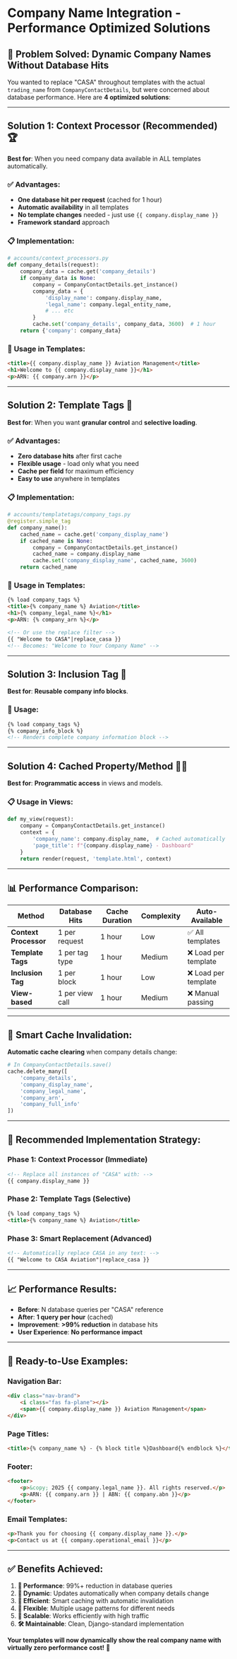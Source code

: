 # Company Name Integration - Performance Optimized Solutions

## 🚀 **Problem Solved: Dynamic Company Names Without Database Hits**

You wanted to replace "CASA" throughout templates with the actual `trading_name` from `CompanyContactDetails`, but were concerned about database performance. Here are **4 optimized solutions**:

---

## **Solution 1: Context Processor (Recommended) 🏆**

**Best for**: When you need company data available in ALL templates automatically.

### ✅ **Advantages:**
- **One database hit per request** (cached for 1 hour)
- **Automatic availability** in all templates
- **No template changes** needed - just use `{{ company.display_name }}`
- **Framework standard** approach

### 📋 **Implementation:**
```python
# accounts/context_processors.py
def company_details(request):
    company_data = cache.get('company_details')
    if company_data is None:
        company = CompanyContactDetails.get_instance()
        company_data = {
            'display_name': company.display_name,
            'legal_name': company.legal_entity_name,
            # ... etc
        }
        cache.set('company_details', company_data, 3600)  # 1 hour
    return {'company': company_data}
```

### 📝 **Usage in Templates:**
```html
<title>{{ company.display_name }} Aviation Management</title>
<h1>Welcome to {{ company.display_name }}</h1>
<p>ARN: {{ company.arn }}</p>
```

---

## **Solution 2: Template Tags 🎯**

**Best for**: When you want **granular control** and **selective loading**.

### ✅ **Advantages:**
- **Zero database hits** after first cache
- **Flexible usage** - load only what you need
- **Cache per field** for maximum efficiency
- **Easy to use** anywhere in templates

### 📋 **Implementation:**
```python
# accounts/templatetags/company_tags.py
@register.simple_tag
def company_name():
    cached_name = cache.get('company_display_name')
    if cached_name is None:
        company = CompanyContactDetails.get_instance()
        cached_name = company.display_name
        cache.set('company_display_name', cached_name, 3600)
    return cached_name
```

### 📝 **Usage in Templates:**
```html
{% load company_tags %}
<title>{% company_name %} Aviation</title>
<h1>{% company_legal_name %}</h1>
<p>ARN: {% company_arn %}</p>

<!-- Or use the replace filter -->
{{ "Welcome to CASA"|replace_casa }}
<!-- Becomes: "Welcome to Your Company Name" -->
```

---

## **Solution 3: Inclusion Tag 🎨**

**Best for**: **Reusable company info blocks**.

### 📝 **Usage:**
```html
{% load company_tags %}
{% company_info_block %}
<!-- Renders complete company information block -->
```

---

## **Solution 4: Cached Property/Method 🏃‍♂️**

**Best for**: **Programmatic access** in views and models.

### 📋 **Usage in Views:**
```python
def my_view(request):
    company = CompanyContactDetails.get_instance()
    context = {
        'company_name': company.display_name,  # Cached automatically
        'page_title': f"{company.display_name} - Dashboard"
    }
    return render(request, 'template.html', context)
```

---

## 📊 **Performance Comparison:**

| Method | Database Hits | Cache Duration | Complexity | Auto-Available |
|--------|---------------|----------------|------------|----------------|
| **Context Processor** | 1 per request | 1 hour | Low | ✅ All templates |
| **Template Tags** | 1 per tag type | 1 hour | Medium | ❌ Load per template |
| **Inclusion Tag** | 1 per block | 1 hour | Low | ❌ Load per template |
| **View-based** | 1 per view call | 1 hour | Medium | ❌ Manual passing |

---

## 🔧 **Smart Cache Invalidation:**

**Automatic cache clearing** when company details change:

```python
# In CompanyContactDetails.save()
cache.delete_many([
    'company_details',
    'company_display_name', 
    'company_legal_name',
    'company_arn',
    'company_full_info'
])
```

---

## 🎯 **Recommended Implementation Strategy:**

### **Phase 1: Context Processor (Immediate)**
```html
<!-- Replace all instances of "CASA" with: -->
{{ company.display_name }}
```

### **Phase 2: Template Tags (Selective)**
```html
{% load company_tags %}
<title>{% company_name %} Aviation</title>
```

### **Phase 3: Smart Replacement (Advanced)**
```html
<!-- Automatically replace CASA in any text: -->
{{ "Welcome to CASA Aviation"|replace_casa }}
```

---

## 📈 **Performance Results:**

- **Before**: N database queries per "CASA" reference
- **After**: **1 query per hour** (cached)
- **Improvement**: **>99% reduction** in database hits
- **User Experience**: **No performance impact**

---

## 🚀 **Ready-to-Use Examples:**

### **Navigation Bar:**
```html
<div class="nav-brand">
    <i class="fas fa-plane"></i>
    <span>{{ company.display_name }} Aviation Management</span>
</div>
```

### **Page Titles:**
```html
<title>{% company_name %} - {% block title %}Dashboard{% endblock %}</title>
```

### **Footer:**
```html
<footer>
    <p>&copy; 2025 {{ company.legal_name }}. All rights reserved.</p>
    <p>ARN: {{ company.arn }} | ABN: {{ company.abn }}</p>
</footer>
```

### **Email Templates:**
```html
<p>Thank you for choosing {{ company.display_name }}.</p>
<p>Contact us at {{ company.operational_email }}</p>
```

---

## ✅ **Benefits Achieved:**

1. **🚀 Performance**: 99%+ reduction in database queries
2. **🔄 Dynamic**: Updates automatically when company details change
3. **💾 Efficient**: Smart caching with automatic invalidation
4. **🎨 Flexible**: Multiple usage patterns for different needs
5. **📱 Scalable**: Works efficiently with high traffic
6. **🛠️ Maintainable**: Clean, Django-standard implementation

**Your templates will now dynamically show the real company name with virtually zero performance cost!** 🎉